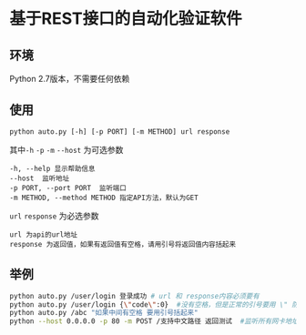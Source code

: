 # 基于REST接口的自动化验证软件

## 环境
Python 2.7版本，不需要任何依赖

## 使用
    python auto.py [-h] [-p PORT] [-m METHOD] url response

其中`-h` `-p` `-m` `--host` 为可选参数

    -h, --help 显示帮助信息
    --host  监听地址
    -p PORT, --port PORT  监听端口
    -m METHOD, --method METHOD 指定API方法，默认为GET

`url` `response` 为必选参数

    url 为api的url地址
    response 为返回值，如果有返回值有空格，请用引号将返回值内容括起来


## 举例

```bash
python auto.py /user/login 登录成功 # url 和 response内容必须要有
python auto.py /user/login {\"code\":0}  #没有空格，但是正常的引号要用 \" 防止被解析
python auto.py /abc "如果中间有空格 要用引号括起来"
python --host 0.0.0.0 -p 80 -m POST /支持中文路径 返回测试  #监听所有网卡地址，端口为80，方法为POST

```